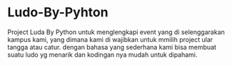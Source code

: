 # Ludo-By-Pyhton
Project Luda By Python untuk menglengkapi event yang di selenggarakan kampus kami, yang dimana kami di wajibkan untuk mmilih project ular tangga atau catur. dengan bahasa yang sederhana kami bisa membuat suatu ludo yg menarik dan kodingan nya mudah untuk dipahami.
